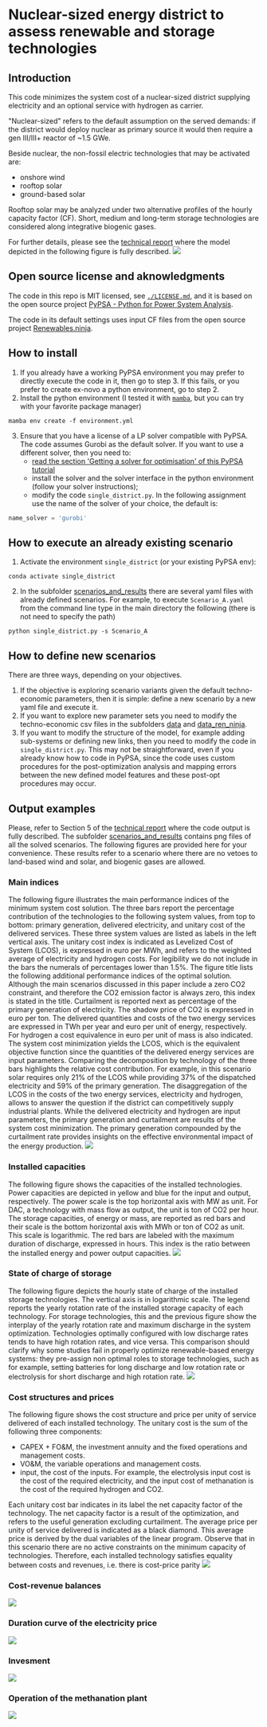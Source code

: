 # Nuclear-sized energy district to assess renewable and storage technologies
## Introduction
This code minimizes the system cost of a  nuclear-sized district supplying electricity and an optional service with hydrogen as carrier.

"Nuclear-sized" refers to the default assumption on the served demands:  if the district would deploy nuclear as primary source it would then require a gen III/III+ reactor of ~1.5 GWe.

Beside nuclear, the non-fossil electric technologies that may be activated are:
- onshore wind
- rooftop solar
- ground-based solar

Rooftop solar may be analyzed under two alternative profiles of the hourly capacity factor (CF).
Short, medium and long-term storage technologies are considered along integrative biogenic gases.

For further details, please see the [technical report](./reports/District_baseload_S_Italy.pdf) where the model depicted in the following figure is fully described.
![](./figures/model_as_graph.png)

## Open source license and aknowledgments
The code in this repo is MIT licensed, see [`./LICENSE.md`](./LICENSE.md), and it is based on the open source project [PyPSA - Python for Power System Analysis](https://pypsa.readthedocs.io/en/latest/index.html).

The code in its default settings uses input CF files from the open source project [Renewables.ninja](https://www.renewables.ninja/).

## How to install
1. If you already have a working PyPSA environment you may prefer to directly execute the code in it, then go to step 3. If this fails, or you prefer to create ex-novo a python environment, go to step 2.
2. Install the python environment (I tested it with [`mamba`](https://mamba.readthedocs.io/en/latest/), but you can try with your favorite package manager)
```shell
mamba env create -f environment.yml
```
3. Ensure that you have a license of a LP solver compatible with PyPSA. The code assumes Gurobi as the default solver. If you want to use a different solver, then you need to:
	- [read the section 'Getting a solver for optimisation' of this PyPSA tutorial](https://pypsa.readthedocs.io/en/latest/installation.html)
    - install the solver and the solver interface in the python environment (follow your solver instructions);
    - modify the code `single_district.py`. In the following assignment use the name of the solver of your choice, the default is:
```python
name_solver = 'gurobi'
```
## How to execute an already existing scenario
1. Activate the environment `single_district` (or your existing PyPSA env):
```shell
conda activate single_district
```
2. In the subfolder [scenarios_and_results](./scenarios_and_results) there are several yaml files with already defined scenarios.
For example, to execute  `Scenario_A.yaml` from the command line type in the main directory the following (there is not need to specify the path)
```shell
python single_district.py -s Scenario_A
```

## How to define new scenarios
There are three ways, depending on your objectives.
1. If the objective is exploring scenario variants given the default techno-economic parameters, then it is simple: define a new scenario by a new yaml file and execute it.
2. If you want to explore new parameter sets you need to modify the techno-economic csv files in the subfolders [data](./data) and [data_ren_ninja](./data_ren_ninja).
3. If you want to modify the structure of the model, for example adding sub-systems or defining new links, then you need to modify the code in `single_district.py`. This may not be straightforward, even if you already know how to code in PyPSA, since the code uses custom procedures for the post-optimization analysis and mapping errors between the new defined model features and these post-opt procedures may occur.

## Output examples
Please, refer to Section 5 of the [technical report](./reports/District_baseload_S_Italy.pdf) where the code output is fully described.
The  subfolder [scenarios_and_results](./scenarios_and_results) contains png files of all the solved scenarios.
The following figures are provided here for your convenience.
These results refer to a scenario where there are no vetoes to land-based wind and solar, and biogenic gases are allowed.

### Main indices
The following figure illustrates the main performance indices of the minimum system cost solution.
The three bars report the percentage contribution of the technologies to the following system values, from top to bottom: primary generation,  delivered electricity, and unitary cost of the delivered services.
These three system values are listed as labels in the left vertical axis.
The unitary cost index is indicated as Levelized Cost of System (LCOS), is expressed in euro per MWh, and refers to the weighted average of electricity and hydrogen costs.
For legibility we do not include in the bars the numerals of percentages lower than 1.5%.
The figure title lists the following additional performance indices of the optimal solution.
Although the main scenarios discussed in this paper include a zero CO2 constraint, and therefore the CO2 emission factor is always zero, this index is stated in the title.
Curtailment is reported next as percentage of the primary generation of electricity.
The shadow price of CO2  is expressed in euro per ton.
The delivered quantities and costs of the two energy services are expressed in TWh per year and euro per unit of energy, respectively. For hydrogen a cost equivalence in euro per unit of mass is also indicated.
The system cost minimization yields the LCOS, which is the equivalent objective function since the quantities of the delivered energy services are input parameters.
Comparing the decomposition by technology of the three bars highlights the relative cost contribution.
For example, in this scenario solar requires only 21% of the LCOS while providing 37% of the dispatched electricity and 59% of the primary generation.
The disaggregation of the LCOS in the costs of the two energy services, electricity and hydrogen, allows to answer the question if the district can competitively supply industrial plants.
While the delivered electricity and hydrogen are input parameters, the primary generation and curtailment are results of the system cost minimization.
The primary generation compounded by the curtailment rate provides insights on the effective environmental impact of the energy production.
![](scenarios_and_results/Scenario_low_discount_bio_A_run00.png)

### Installed capacities
The following figure shows the capacities of the installed technologies.
Power capacities are depicted in yellow and blue for the input and output, respectively.
The power scale is the top horizontal axis with MW as unit.
For DAC, a technology with mass flow as output, the unit is ton of CO2 per hour.
The storage capacities, of energy or mass, are reported as red bars and their scale is the bottom horizontal axis with MWh or ton of CO2 as unit. This scale is logarithmic.
The red bars are labeled with the maximum duration of discharge, expressed in hours.
This index is the ratio between the installed energy and power output capacities.
![](scenarios_and_results/Scenario_low_discount_bio_A_gen_capacities.png)

### State of charge of storage
The following figure depicts the hourly state of charge of the installed storage technologies.
The vertical axis is in logarithmic scale. The legend reports the yearly rotation rate of the installed storage capacity of each technology.
For storage technologies, this and the previous figure show the interplay of the yearly rotation rate and maximum discharge in the system optimization. Technologies optimally configured with low discharge rates  tends to have high rotation rates, and vice versa.
This comparison should clarify why some studies fail in properly optimize renewable-based energy systems: they pre-assign non optimal roles to storage technologies, such as for example, setting batteries for long discharge and low rotation rate or electrolysis for short discharge and high rotation rate.
![](scenarios_and_results/Scenario_low_discount_bio_A_storage_SOC.png)



### Cost structures and prices
The following figure shows the cost structure and price per unity of service delivered of each installed technology.
The unitary cost is the sum of the following three components:
- CAPEX + FO&M,  the investment annuity and the fixed operations and management costs.
- VO&M, the variable operations and management costs.
- input, the cost of the inputs. For example, the electrolysis input cost is the cost of the required electricity, and the input cost of methanation is the cost of the required hydrogen and CO2.

Each unitary cost bar indicates in its label the net capacity factor of the technology.
The net capacity factor is a result of the optimization, and refers to the useful generation excluding curtailment.
The average price per unity of service delivered is indicated as a black diamond.
This average price is derived by the dual variables of the linear program.
Observe that in this scenario there are no active constraints on the minimum capacity of technologies.
Therefore, each installed technology satisfies equality between costs and revenues, i.e. there is cost-price parity
![](scenarios_and_results/Scenario_low_discount_bio_A_cost_price.png)

### Cost-revenue balances
![](scenarios_and_results/Scenario_low_discount_bio_A_cost_revenue.png)

###  Duration curve of the electricity price
![](scenarios_and_results/Scenario_low_discount_bio_A_price_duration.png)


### Invesment
![](scenarios_and_results/Scenario_low_discount_bio_A_investment.png)

### Operation of the methanation plant
![](scenarios_and_results/Scenario_low_discount_bio_A_Methanation.png)
